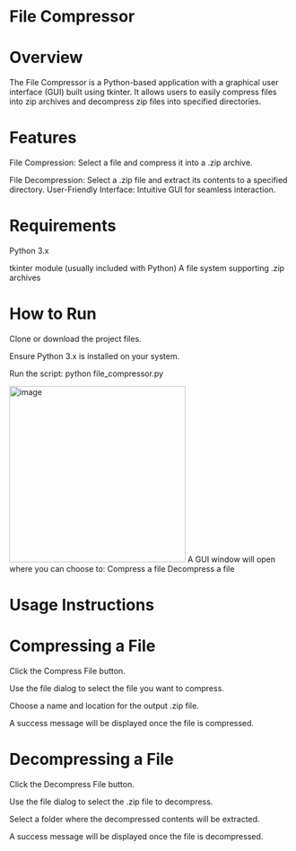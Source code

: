 File Compressor
===

Overview
==
The File Compressor is a Python-based application with a graphical user interface (GUI) built using tkinter. 
It allows users to easily compress files into zip archives and decompress zip files into specified directories.

Features
==
File Compression: Select a file and compress it into a .zip archive.

File Decompression: Select a .zip file and extract its contents to a specified directory.
User-Friendly Interface: Intuitive GUI for seamless interaction.

Requirements
===
Python 3.x

tkinter module (usually included with Python)
A file system supporting .zip archives

How to Run
===
Clone or download the project files.

Ensure Python 3.x is installed on your system.

Run the script:
python file_compressor.py


<img width="314" alt="image" src="https://github.com/user-attachments/assets/93eeee4d-5b11-468f-a974-804595523b74" />
A GUI window will open where you can choose to:
Compress a file
Decompress a file

Usage Instructions
===
Compressing a File
===
Click the Compress File button.

Use the file dialog to select the file you want to compress.

Choose a name and location for the output .zip file.

A success message will be displayed once the file is compressed.

Decompressing a File
==

Click the Decompress File button.

Use the file dialog to select the .zip file to decompress.

Select a folder where the decompressed contents will be extracted.

A success message will be displayed once the file is decompressed.
